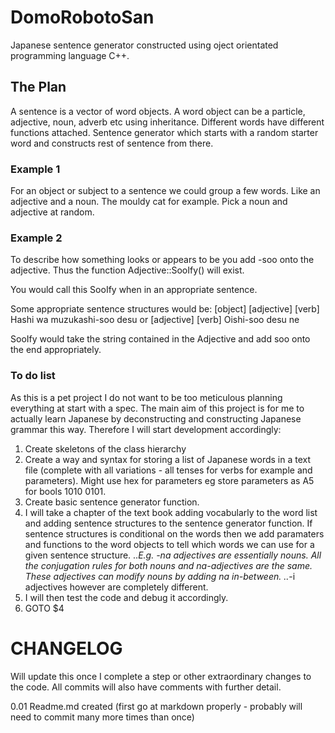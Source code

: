 # DomoRobotoSan
Japanese sentence generator constructed using oject orientated programming language C++.

## The Plan
A sentence is a vector of word objects. 
A word object can be a particle, adjective, noun, adverb etc using inheritance.
Different words have different functions attached.
Sentence generator which starts with a random starter word and constructs rest of sentence from there.

### Example 1
For an object or subject to a sentence we could group a few words. Like an adjective and a noun. The mouldy cat for example. Pick a noun and adjective at random.

### Example 2
To describe how something looks or appears to be you add -soo onto the adjective. 
Thus the function Adjective::SooIfy() will exist.

You would call this SooIfy when in an appropriate sentence.

Some appropriate sentence structures would be:
\[object\] \[adjective\] \[verb\]
Hashi wa muzukashi-soo desu
or
\[adjective\] \[verb\]
Oishi-soo desu ne

SooIfy would take the string contained in the Adjective and add soo onto the end appropriately.

### To do list
As this is a pet project I do not want to be too meticulous planning everything at start with a spec. The main aim of this project is for me to actually learn Japanese by deconstructing and constructing Japanese grammar this way. Therefore I will start development accordingly:

1.  Create skeletons of the class hierarchy
2.  Create a way and syntax for storing a list of Japanese words in a text file (complete with all variations - all tenses for verbs for example and parameters). Might use hex for parameters eg store parameters as A5 for bools 1010 0101.
3.  Create basic sentence generator function.
4.  I will take a chapter of the text book adding vocabularly to the word list and adding sentence structures to the sentence generator function. If sentence structures is conditional on the words then we add paramaters and functions to the word objects to tell which words we can use for a given sentence structure. 
..*E.g. -na adjectives are essentially nouns. All the conjugation rules for both nouns and na-adjectives are the same. These adjectives can modify nouns by adding na in-between. 
..*-i adjectives however are completely different.
5. I will then test the code and debug it accordingly.
6. GOTO $4

# CHANGELOG
Will update this once I complete a step or other extraordinary changes to the code. All commits will also have comments with further detail.

0.01  Readme.md created (first go at markdown properly - probably will need to commit many more times than once)
